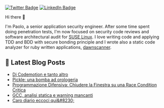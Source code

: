 <!--
    Inspired by https://raw.githubusercontent.com/braydoncoyer/braydoncoyer/main/README.md
-->
<!-- [![thesp0nge's GitHub Banner](./assets/logo.png)](https://codiceinsicuro.it) -->

[![Twitter Badge](https://img.shields.io/badge/Twitter-Profile-informational?style=flat&logo=twitter&logoColor=white&color=1CA2F1)](https://twitter.com/thesp0nge)
[![LinkedIn Badge](https://img.shields.io/badge/LinkedIn-Profile-informational?style=flat&logo=linkedin&logoColor=white&color=0D76A8)](https://www.linkedin.com/in/paolo-perego/)

Hi there 👋

I'm Paolo, a senior application security engineer. After some time spent doing
penetration tests, I'm now focused on security code reviews and software
architectural audit for [SUSE Linux](https://www.suse.com).
I love writing code and applying TDD and BDD with secure bonding principle and
I wrote also a static code analyzer for ruby written applications,
[dawnscanner](https://github.com/thesp0nge/dawnscanner).

## 📝 Latest Blog Posts
<!-- BLOG-POST-LIST:START -->
- [Di Codemotion e tanto altro](https://codiceinsicuro.it/blog/di-codemotion-e-tanto-altro/)
- [Pickle: una bomba ad orologeria](https://codiceinsicuro.it/blog/pickle-una-bomba-ad-orologeria/)
- [Programmazione Difensiva: Chiudere la Finestra su una Race Condition Critica](https://codiceinsicuro.it/blog/programmazione-difensiva-chiudere-la-finestra-su-una-race-condition-critica/)
- [GCC, analisi statica e warning mancanti](https://codiceinsicuro.it/blog/gcc-analisi-statica-e-warning-mancanti/)
- [Caro diario eccoci qui&amp;#8230;](https://codiceinsicuro.it/2022/10/27/caro-diario-eccoci-qui/)
<!-- BLOG-POST-LIST:END -->

<!--
**thesp0nge/thesp0nge** is a ✨ _special_ ✨ repository because its `README.md` (this file) appears on your GitHub profile.

Here are some ideas to get you started:

- 🔭 I’m currently working on ...
- 🌱 I’m currently learning ...
- 👯 I’m looking to collaborate on ...
- 🤔 I’m looking for help with ...
- 💬 Ask me about ...
- 📫 How to reach me: ...
- 😄 Pronouns: ...
- ⚡ Fun fact: ...
-->
